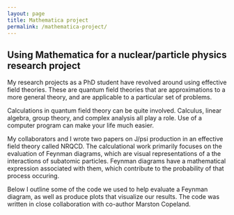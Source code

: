 ```yaml
---
layout: page
title: Mathematica project
permalink: /mathematica-project/
---
```


## Using Mathematica for a nuclear/particle physics research project

My research projects as a PhD student have revolved around using effective field theories.  These are quantum field theories that are approximations to a more general theory, and are applicable to a particular set of problems.

Calculations in quantum field theory can be quite involved.  Calculus, linear algebra, group theory, and complex analysis all play a role.  Use of a computer program can make your life much easier.

My collaborators and I wrote two papers on J/psi production in an effective field theory called NRQCD.  The calculational work primarily focuses on the evaluation of Feynman diagrams, which are visual representations of a the interactions of subatomic particles.  Feynman diagrams have a mathematical expression associated with them, which contribute to the probability of that process occuring.

Below I outline some of the code we used to help evaluate a Feynman diagram, as well as produce plots that visualize our results.  The code was written in close collaboration with co-author Marston Copeland.

